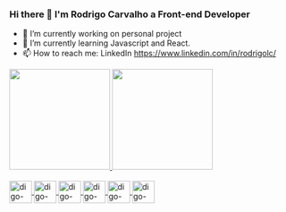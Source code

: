### Hi there 👋 I'm Rodrigo Carvalho a Front-end Developer 

- 🔭 I’m currently working on personal project
- 🌱 I’m currently learning Javascript and React.
- 📫 How to reach me: LinkedIn https://www.linkedin.com/in/rodrigolc/

<div style="display: inline_block">
  <a href="https://github.com/digaogalo">
  <img height="180em" src="https://github-readme-stats.vercel.app/api?username=digaogalo&show_icons=true&theme=dracula&include_all_commits=true&count_private=true"/>
  <img height="180em" src="https://github-readme-stats.vercel.app/api/top-langs/?username=digaogalo&layout=compact&langs_count=7&theme=dracula"/>
</div>
  
 <div style="display: inline_block"><br>
   <img  align="center" alt="digo-html" height="40" width="40" src="https://cdn.jsdelivr.net/gh/devicons/devicon/icons/html5/html5-original.svg" />
   <img  align="center" alt="digo-html" height="40" width="40" src="https://cdn.jsdelivr.net/gh/devicons/devicon/icons/css3/css3-original.svg" />
   <img  align="center" alt="digo-html" height="40" width="40" src="https://cdn.jsdelivr.net/gh/devicons/devicon/icons/javascript/javascript-original.svg" />
   <img  align="center" alt="digo-html" height="40" width="40" src="https://cdn.jsdelivr.net/gh/devicons/devicon/icons/react/react-original.svg" />
   <img  align="center" alt="digo-html" height="40" width="40" src="https://cdn.jsdelivr.net/gh/devicons/devicon/icons/git/git-original.svg" />
   <img  align="center" alt="digo-html" height="40" width="40" src="https://cdn.jsdelivr.net/gh/devicons/devicon/icons/bootstrap/bootstrap-original.svg" />
 </div>
 
